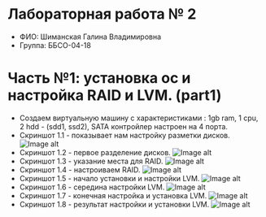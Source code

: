 # Лабораторная работа № 2
- ФИО: Шиманская Галина Владимировна
- Группа: ББСО-04-18
# Часть №1: установка ос и настройка RAID и LVM. (part1)
- Создаем виртуальную машину с характеристиками : 1gb ram, 1 cpu, 2 hdd - (sdd1, ssd2), SATA контройлер настроен на 4 порта.
- Скриншот 1.1 - показывает нам настройку разметки дисков.
![Image alt](https://github.com/galina-shimanskaya/labs-os/blob/master/lab%20№%202/part%201/1.1.png)
- Скриншот 1.2 - первое разделение дисков.
![Image alt](https://github.com/galina-shimanskaya/labs-os/blob/master/lab%20№%202/part%201/1.2.png)
- Скриншот 1.3 - указание места для RAID.
![Image alt](https://github.com/galina-shimanskaya/labs-os/blob/master/lab%20№%202/part%201/1.3.png)
- Скриншот 1.4 - настроиваем RAID.
![Image alt](https://github.com/galina-shimanskaya/labs-os/blob/master/lab%20№%202/part%201/1.4.png)
- Скриншот 1.5 - начало установки и настройки LVM.
![Image alt](https://github.com/galina-shimanskaya/labs-os/blob/master/lab%20№%202/part%201/1.5.png)
- Скриншот 1.6 - середина настройки LVM.
![Image alt](https://github.com/galina-shimanskaya/labs-os/blob/master/lab%20№%202/part%201/1.6.png)
- Скриншот 1.7 - конечная настройка и установка LVM.
![Image alt](https://github.com/galina-shimanskaya/labs-os/blob/master/lab%20№%202/part%201/1.7.png)
- Скриншот 1.8 - результат настройки и установки LVM.
![Image alt](https://github.com/galina-shimanskaya/labs-os/blob/master/lab%20№%202/part%201/1.8.png)
